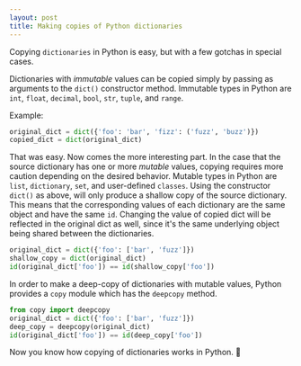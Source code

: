 ```yaml
---
layout: post
title: Making copies of Python dictionaries
---
```


Copying `dictionaries` in Python is easy, but with a few gotchas in special cases.

Dictionaries with _immutable_ values can be copied simply by passing  as arguments to the `dict()` constructor method. Immutable types in Python are `int`, `float`, `decimal`, `bool`, `str`, `tuple`, and `range`. 

Example:
```python
original_dict = dict({'foo': 'bar', 'fizz': ('fuzz', 'buzz')})
copied_dict = dict(original_dict)
```

That was easy. Now comes the more interesting part. In the case that the source dictionary has one or more _mutable_ values, copying requires more caution depending on the desired behavior. Mutable types in Python are `list`, `dictionary`, `set`, and user-defined `classes`. Using the constructor `dict()` as above, will only produce a shallow copy of the source dictionary. This means that the corresponding values of each dictionary are the same object and have the same `id`. Changing the value of copied dict will be reflected in the original dict as well, since it's the same underlying object being shared between the dictionaries.

```python
original_dict = dict({'foo': ['bar', 'fuzz']})
shallow_copy = dict(original_dict)
id(original_dict['foo']) == id(shallow_copy['foo'])
```

In order to make a deep-copy of dictionaries with mutable values, Python provides a `copy` module which has the `deepcopy` method.

```python
from copy import deepcopy
original_dict = dict({'foo': ['bar', 'fuzz']})
deep_copy = deepcopy(original_dict)
id(original_dict['foo']) == id(deep_copy['foo'])
```

Now you know how copying of dictionaries works in Python. 🙂
